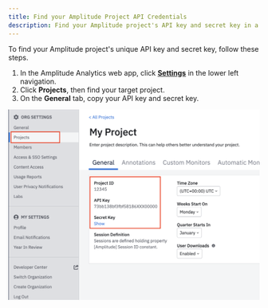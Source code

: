 ```yaml
---
title: Find your Amplitude Project API Credentials
description: Find your Amplitude project's API key and secret key in a few easy steps. 
---
```


To find your Amplitude project's unique API key and secret key, follow these steps. 

1. In the Amplitude Analytics web app, click [**Settings**](http://analytics.amplitude.com/amp-dev-docs/settings/projects) in the lower left navigation. 
2. Click **Projects**, then find your target project. 
3. On the **General** tab, copy your API key and secret key. 

![Screenshot of the project settings page where you can find your API credentials.](../assets/images/project-settings-page.png)
